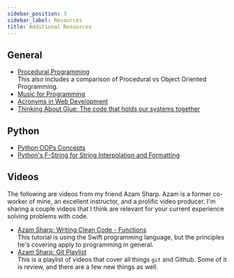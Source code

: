 ```yaml
---
sidebar_position: 3
sidebar_label: Resources
title: Additional Resources
---
```

<!-- markdownlint-disable no-inline-html -->
## General

* [Procedural Programming](https://hackr.io/blog/procedural-programming)
    <br/>This also includes a comparison of Procedural vs Object Oriented Programming.
* [Music for Programming](https://flaviocopes.com/music-for-programming/)
* [Acronyms in Web Development](https://flaviocopes.com/acronyms-web-development/)
* [Thinking About Glue: The code that holds our systems together](https://www.oreilly.com/radar/thinking-about-glue/)


## Python

* [Python OOPs Concepts](https://www.youtube.com/watch?v=SRu1GAfr3LA)
* [Python's F-String for String Interpolation and Formatting](https://realpython.com/python-f-strings/)

## Videos

The following are videos from my friend Azam Sharp. Azam is a former co-worker of mine, an excellent instructor, and a prolific video producer. I'm sharing a couple videos that I think are relevant for your current experience solving problems with code.

* [Azam Sharp: Writing Clean Code - Functions](https://www.youtube.com/watch?v=X3PiBx9jO88)
    <br/>This tutorial is using the Swift programming language, but the principles he's covering apply to programming in general.
* [Azam Sharp: Git Playlist](https://www.youtube.com/watch?v=Kc1L-TQjZZY&list=PLDMXqpbtInQiSpxYyd8AxmJCVE7equijT&index=1)
    <br/>This is a playlist of videos that cover all things `git` and Github. Some of it is review, and there are a few new things as well.